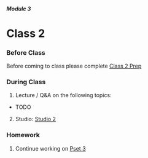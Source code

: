 ##### Module 3

# Class 2

### Before Class

Before coming to class please complete <a href="../class2-prep" target="_blank">Class 2 Prep</a>

### During Class

1. Lecture / Q&A on the following topics:
  * TODO
2. Studio: [Studio 2](../studios/multiplication-exponent)

### Homework
1. Continue working on <a href="TODO" target="_blank">Pset 3</a>

